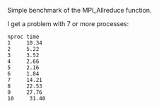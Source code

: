 Simple benchmark of the MPI_Allreduce function.

I get a problem with 7 or more processes:

    nproc time 
    1     10.34
    2     5.22
    3     3.52
    4     2.66
    5     2.16
    6     1.84
    7     14.21
    8     22.53
    9     27.76
    10     31.40
